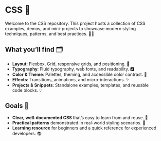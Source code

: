 <h1>CSS 🎨</h1>
    <p>
      Welcome to the CSS repository. This project hosts a collection of CSS examples, demos, and mini-projects to showcase modern styling techniques, patterns, and best practices. 🧩✨
    </p>
    </header>

<section aria-labelledby="what-youll-find">
  <h2 id="what-youll-find">What you’ll find 🗂️</h2>
  <ul>
    <li><strong>Layout</strong>: Flexbox, Grid, responsive grids, and positioning. 🧭</li>
    <li><strong>Typography</strong>: Fluid typography, web fonts, and readability. 🅰️</li>
    <li><strong>Color & Theme</strong>: Palettes, theming, and accessible color contrast. 🎯</li>
    <li><strong>Effects</strong>: Transitions, animations, and micro-interactions. ✨</li>
    <li><strong>Projects & Snippets</strong>: Standalone examples, templates, and reusable code blocks. 💡</li>
  </ul>
</section>

<section aria-labelledby="goals">
  <h2 id="goals">Goals 🎯</h2>
  <ul>
    <li><strong>Clear, well-documented CSS</strong> that’s easy to learn from and reuse. 📝</li>
    <li><strong>Practical patterns</strong> demonstrated in real-world styling scenarios. 🧩</li>
    <li><strong>Learning resource</strong> for beginners and a quick reference for experienced developers. 📚</li>
  </ul>
</section>
